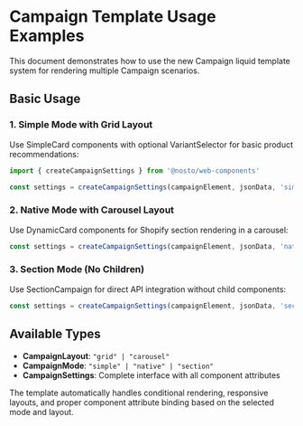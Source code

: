 # Campaign Template Usage Examples

This document demonstrates how to use the new Campaign liquid template system for rendering multiple Campaign scenarios.

## Basic Usage

### 1. Simple Mode with Grid Layout

Use SimpleCard components with optional VariantSelector for basic product recommendations:

```javascript
import { createCampaignSettings } from '@nosto/web-components'

const settings = createCampaignSettings(campaignElement, jsonData, 'simple', 'grid')
```

### 2. Native Mode with Carousel Layout  

Use DynamicCard components for Shopify section rendering in a carousel:

```javascript
const settings = createCampaignSettings(campaignElement, jsonData, 'native', 'carousel')
```

### 3. Section Mode (No Children)

Use SectionCampaign for direct API integration without child components:

```javascript
const settings = createCampaignSettings(campaignElement, jsonData, 'section', 'grid')
```

## Available Types

- **CampaignLayout**: `"grid" | "carousel"`
- **CampaignMode**: `"simple" | "native" | "section"`
- **CampaignSettings**: Complete interface with all component attributes

The template automatically handles conditional rendering, responsive layouts, and proper component attribute binding based on the selected mode and layout.